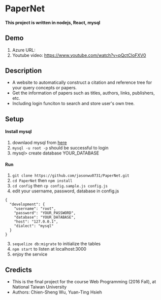 # PaperNet
#### This project is written in nodejs, React, mysql

## Demo 
1. Azure URL: 
2. Youtube video: https://www.youtube.com/watch?v=pQctCIoFXV0 

## Description
 - A website to automatically construct a citation and reference tree for your query concepts or papers.
 - Get the information of papers such as titles, authors, links, publishers, etc.
 - Including login funciton to search and store user's own tree.

## Setup 
#### Install mysql
1. downlaod mysql from [here](https://dev.mysql.com/downloads/)
2. `mysql -u root -p` should be successful to login 
3. mysql> create database YOUR_DATABASE

#### Run 
1. `git clone https://github.com/jasonwu0731/PaperNet.git` 
2. `cd PaperNet` then `npm install`
3. `cd config` then `cp config.sample.js config.js`
4. edit your username, password, database in config.js
```
{
  "development": {
    "username": "root",
    "password": "YOUR_PASSWORD",
    "database": "YOUR_DATABASE",
    "host": "127.0.0.1",
    "dialect": "mysql"
  }
}
```
3. `sequelize db:migrate` to initialize the tables
3. `npm start` to listen at localhost:3000
4. enjoy the service


## Credicts
 - This is the final project for the course Web Programming (2016 Fall), at National Taiwan University
 - Authors: Chien-Sheng Wu, Yuan-Ting Hsieh

